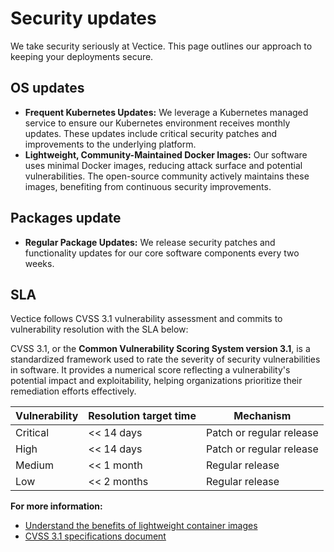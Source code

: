 # Security updates

We take security seriously at Vectice. This page outlines our approach to keeping your deployments secure.

## OS updates

* **Frequent Kubernetes Updates:** We leverage a Kubernetes managed service to ensure our Kubernetes environment receives monthly updates. These updates include critical security patches and improvements to the underlying platform.
* **Lightweight, Community-Maintained Docker Images:** Our software uses minimal Docker images, reducing attack surface and potential vulnerabilities. The open-source community actively maintains these images, benefiting from continuous security improvements.

## Packages update

* **Regular Package Updates:** We release security patches and functionality updates for our core software components every two weeks.&#x20;

## SLA

Vectice follows CVSS 3.1 vulnerability assessment and commits to vulnerability resolution with the SLA below:


CVSS 3.1, or the **Common Vulnerability Scoring System version 3.1**, is a standardized framework used to rate the severity of security vulnerabilities in software. It provides a numerical score reflecting a vulnerability's potential impact and exploitability, helping organizations prioritize their remediation efforts effectively.


| **Vulnerability** | **Resolution target time** | **Mechanism**            |
| ----------------- | -------------------------- | ------------------------ |
| Critical          | << 14 days                 | Patch or regular release |
| High              | << 14 days                 | Patch or regular release |
| Medium            | << 1 month                 | Regular release          |
| Low               | << 2 months                | Regular release          |

**For more information:**

* [Understand the benefits of lightweight container images](https://dev.to/techworld_with_nana/top-8-docker-best-practices-for-using-docker-in-production-1m39)&#x20;
* [CVSS 3.1 specifications document](https://www.first.org/cvss/v3-1/cvss-v31-specification_r1.pdf)
